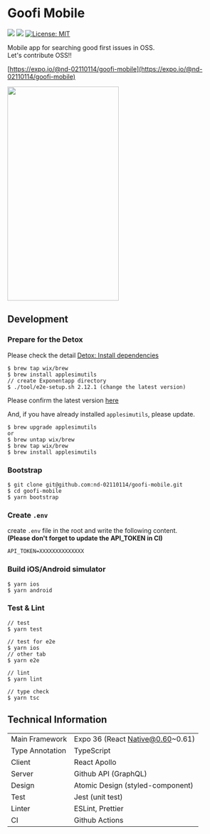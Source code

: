 # Goofi Mobile
[![](https://github.com/nd-02110114/goofi-mobile/workflows/main/badge.svg)](https://circleci.com/gh/nd-02110114/goofi-mobile/tree/master)
[![](https://github.com/nd-02110114/goofi-mobile/workflows/deploy/badge.svg)](https://circleci.com/gh/nd-02110114/goofi-mobile/tree/master)
[![License: MIT](https://img.shields.io/github/license/nd-02110114/goofi-mobile.svg)](https://opensource.org/licenses/MIT)

Mobile app for searching good first issues in OSS.  
Let's contribute OSS!!

[https://expo.io/@nd-02110114/goofi-mobile](https://expo.io/@nd-02110114/goofi-mobile)

<img  src="https://raw.githubusercontent.com/nd-02110114/goofi-mobile/master/gif/demo.gif" width="250" height="480"/>

## Development

### Prepare for the Detox
Please check the detail [Detox: Install dependencies](https://github.com/wix/Detox/blob/master/docs/Introduction.GettingStarted.md#step-1-install-dependencies) 
```
$ brew tap wix/brew
$ brew install applesimutils
// create Exponentapp directory
$ ./tool/e2e-setup.sh 2.12.1 (change the latest version)
```

Please confirm the latest version [here](https://expo.io/tools#client)

And, if you have already installed `applesimutils`, please update.

```
$ brew upgrade applesimutils
or 
$ brew untap wix/brew
$ brew tap wix/brew
$ brew install applesimutils
```

### Bootstrap
```
$ git clone git@github.com:nd-02110114/goofi-mobile.git
$ cd goofi-mobile
$ yarn bootstrap
```

### Create `.env`

create `.env` file in the root and write the following content.  
**(Please don't forget to update the API_TOKEN in CI)**

```
API_TOKEN=XXXXXXXXXXXXXX
```

### Build iOS/Android simulator
```
$ yarn ios
$ yarn android
```

### Test & Lint
```
// test
$ yarn test

// test for e2e	
$ yarn ios	
// other tab
$ yarn e2e

// lint
$ yarn lint

// type check
$ yarn tsc
```

## Technical Information

|  |  |
|:-----------|:------------|
| Main Framework | Expo 36 (React Native@0.60~0.61) |
| Type Annotation | TypeScript |
| Client | React Apollo |
| Server | Github API (GraphQL) |
| Design | Atomic Design (styled-component) |
| Test | Jest (unit test) |
| Linter | ESLint, Prettier |
| CI | Github Actions |
